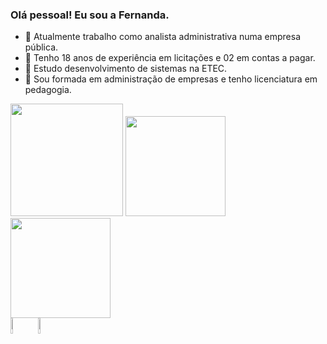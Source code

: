 ### Olá pessoal! Eu sou a Fernanda.

- 🔭 Atualmente trabalho como analista administrativa numa empresa pública.
- 🔭 Tenho 18 anos de experiência em licitações e 02 em contas a pagar.
- 🌱 Estudo desenvolvimento de sistemas na ETEC.
- 🌱 Sou formada em administração de empresas e tenho licenciatura em pedagogia.
<div>
<img height="180cm" src="https://github-readme-stats.vercel.app/api?username=FerCa1604&show_icons=true&theme=dark"/>
<img height="160cm" src=https://github-readme-stats.vercel.app/api/top-langs/?username=FerCa1604&layout=compact"/>
<img height="160cm" src=(https://github.com/FerCa1604/github-readme-stats)                  
</div>
                   


<div>        
<img width="8%" src="https://cdn.jsdelivr.net/gh/devicons/devicon/icons/java/java-original-wordmark.svg"/> <img width="8%" src="https://cdn.jsdelivr.net/gh/devicons/devicon/icons/visualstudio/visualstudio-plain.svg" />                                                                                              
</div>                                                                                                                                               
